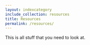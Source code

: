 ```yaml
---
layout: indexcategory
include_collection: resources
title: Resources
permalink: /resources/
---
```

This is all stuff that you need to look at.



